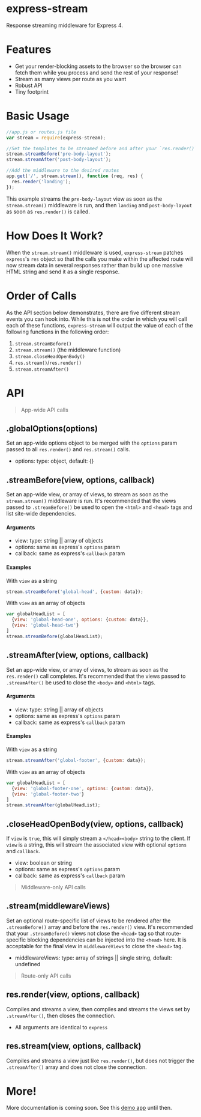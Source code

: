 # express-stream

Response streaming middleware for Express 4.

# Features

* Get your render-blocking assets to the browser so the browser can fetch them while you process and send the rest of your response!
* Stream as many views per route as you want
* Robust API
* Tiny footprint

# Basic Usage

```javascript
//app.js or routes.js file
var stream = require(express-stream);

//Set the templates to be streamed before and after your `res.render()` call
stream.streamBefore('pre-body-layout');
stream.streamAfter('post-body-layout');

//Add the middleware to the desired routes
app.get('/', stream.stream(), function (req, res) {
  res.render('landing');
});
```

This example streams the `pre-body-layout` view as soon as the `stream.stream()` middleware is run, and then `landing` and `post-body-layout` as soon as `res.render()` is called.

# How Does It Work?

When the `stream.stream()` middleware is used, `express-stream` patches `express`'s `res` object so that the calls you make within the affected route will now stream data in several responses rather than build up one massive HTML string and send it as a single response.

# Order of Calls

As the API section below demonstrates, there are five different stream events you can hook into. While this is not the order in which you will call each of these functions, `express-stream` will output the value of each of the following functions in the following order:

1. `stream.streamBefore()`
2. `stream.stream()` (the middleware function)
3. `stream.closeHeadOpenBody()`
4. `res.stream()`/`res.render()`
5. `stream.streamAfter()`

# API

> App-wide API calls

## .globalOptions(options)

Set an app-wide options object to be merged with the `options` param passed to all `res.render()` and `res.stream()` calls.

* options: type: object, default: {}

## .streamBefore(view, options, callback)

Set an app-wide view, or array of views, to stream as soon as the `stream.stream()` middleware is run. It's recommended that the views passed to `.streamBefore()` be used to open the `<html>` and `<head>` tags and list site-wide dependencies.

#### Arguments

* view: type: string || array of objects
* options: same as express's `options` param
* callback: same as express's `callback` param

#### Examples

With `view` as a string
```javascript
stream.streamBefore('global-head', {custom: data});
```

With `view` as an array of objects
```javascript
var globalHeadList = [
  {view: 'global-head-one', options: {custom: data}},
  {view: 'global-head-two'}
]
stream.streamBefore(globalHeadList);
```

## .streamAfter(view, options, callback)

Set an app-wide view, or array of views, to stream as soon as the `res.render()` call completes. It's recommended that the views passed to `.streamAfter()` be used to close the `<body>` and `<html>` tags.

#### Arguments

* view: type: string || array of objects
* options: same as express's `options` param
* callback: same as express's `callback` param

#### Examples

With `view` as a string
```javascript
stream.streamAfter('global-footer', {custom: data});
```

With `view` as an array of objects
```javascript
var globalHeadList = [
  {view: 'global-footer-one', options: {custom: data}},
  {view: 'global-footer-two'}
]
stream.streamAfter(globalHeadList);
```

## .closeHeadOpenBody(view, options, callback)

If `view` is `true`, this will simply stream a `</head><body>` string to the client. If `view` is a string, this will stream the associated view with optional `options` and `callback`.

* view: boolean or string
* options: same as express's `options` param
* callback: same as express's `callback` param

> Middleware-only API calls

## .stream(middlewareViews)

Set an optional route-specific list of views to be rendered after the `.streamBefore()` array and before the `res.render()` view. It's recommended that your `.streamBefore()` views not close the `<head>` tag so that route-specific blocking dependencies can be injected into the `<head>` here. It is acceptable for the final view in `middlewareViews` to close the `<head>` tag.

* middlewareViews: type: array of strings || single string, default: undefined

> Route-only API calls

## res.render(view, options, callback)

Compiles and streams a view, then compiles and streams the views set by `.streamAfter()`, then closes the connection.

* All arguments are identical to `express`

## res.stream(view, options, callback)

Compiles and streams a view just like `res.render()`, but does not trigger the `.streamAfter()` array and does not close the connection.



# More!

More documentation is coming soon. See this [demo app](https://express-stream-demo.herokuapp.com/) until then.
